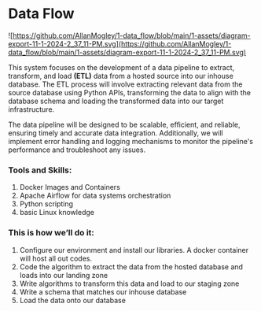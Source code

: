 # Data Flow

![https://github.com/AllanMogley/1-data_flow/blob/main/1-assets/diagram-export-11-1-2024-2_37_11-PM.svg](https://github.com/AllanMogley/1-data_flow/blob/main/1-assets/diagram-export-11-1-2024-2_37_11-PM.svg)

This system focuses on the development of a data pipeline to extract, transform, and load **(ETL)** data from a hosted source into our inhouse database. The ETL process will involve extracting relevant data from the source database using Python APIs, transforming the data to align with the database schema and loading the transformed data into our target infrastructure.

The data pipeline will be designed to be scalable, efficient, and reliable, ensuring timely and accurate data integration. Additionally, we will implement error handling and logging mechanisms to monitor the pipeline's performance and troubleshoot any issues.

### Tools and Skills:

1. Docker Images and Containers
2. Apache Airflow for data systems orchestration
3. Python scripting
4. basic Linux knowledge

### This is how we’ll do it:

1. Configure our environment and install our libraries. A docker container will host all out codes.
2. Code the algorithm to extract the data from the hosted database and loads into our landing zone
3. Write algorithms to transform this data and load to our staging zone
4. Write a schema that matches our inhouse database
5. Load the data onto our database